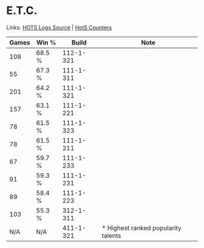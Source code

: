 # E.T.C.

Links: [HOTS Logs Source](https://www.hotslogs.com/Sitewide/HeroDetails?Hero=E.T.C.) | [HotS Counters](http://hotscounters.com/#/hero/E.T.C.)

Games  | Win %  | Build     | Note
-----  | -----  | -----     | ----
108    | 68.5 % | 112-1-321 | 
55     | 67.3 % | 111-1-311 | 
201    | 64.2 % | 111-1-321 | 
157    | 63.1 % | 111-1-221 | 
78     | 61.5 % | 111-1-323 | 
78     | 61.5 % | 111-1-211 | 
67     | 59.7 % | 111-1-233 | 
91     | 59.3 % | 111-1-231 | 
89     | 58.4 % | 111-1-223 | 
103    | 55.3 % | 312-1-311 | 
N/A    | N/A    | 411-1-321 | * Highest ranked popularity talents
